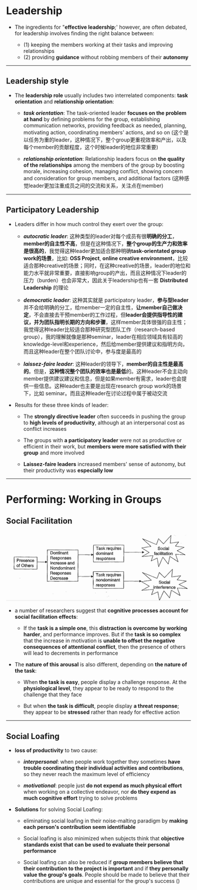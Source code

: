 # Leadership

- The ingredients for "**effective leadership**;' however, are often debated, for leadership involves finding the right balance between: 

  - (1) keeping the members working at their tasks and improving relationships
  - (2) providing **guidance** without robbing members of their **autonomy**
---

## Leadership style

- The **leadership role** usually includes two interrelated components: **task orientation** and **relationship orientation**:

  - ***task orientation***: The task-oriented leader **focuses on the problem at hand** by defining problems for the group, establishing communication networks, providing feedback as needed, planning, motivating action, coordinating members' actions, and so on  (这个是以任务为重的leader，这种情况下，整个group更重视效率和产出，以及每个member的贡献程度，这个时候leader的地位非常重要)

  - ***relationship orientation***: Relationship leaders focus on **the quality of the relationships** among the members of the group by boosting morale, increasing cohesion, managing conflict, showing concern and consideration for group members, and additional factors (这种感觉leader更加注重成员之间的交流和关系，关注点在member)
---

## Participatory Leadership

- Leaders differ in how much control they exert over the group: 

  - ***autocratic leader***: 这种类型的leader对每个成员有很**明确的分工**，**member的自主性不高**，但是在这种情况下，**整个group的生产力和效率是很高的**，我觉得这种leader更加适合那种明确**task-orientated group work的场景**，比如: **OSS Project**, **online creative environment**，比较适合那种creative的场景；同时，在这种creative的场景，leader的地位和能力水平就非常重要，直接影响group的产出，而且这种情况下leader的压力（burden）也会非常大，因此关于leadership也有一套 **Distributed Leadership** 的理论
  
  - ***democratic leader***: 这种其实就是 participatory leader，**参与型leader**并不会给明确的分工，给member一定的自主性，**让member自己做决定**，不会直接去干预member的工作过程，但**leader会提供指导性的建议，并为团队指明长期的方向和步骤**，这样member具体很强的自主性；我觉得这种leader比较适合那种研究型团队工作（research-based group），我的理解就像是那种seminar，leader在相应领域具有较高的knowledge-level和experience，然后给member提供建议和指明方向，而且这种leader在整个团队讨论中，参与度是最高的
  
  - ***laissez-faire leader***: 这种leader的领导下，**member的自主性是最高的**。但是，**这种情况整个团队的效率也是最低**的。这种leader不会主动向member提供建议建议和信息，但是如果member有需求，leader也会提供一些信息。这种leader也主要是出现在research group work的场景下，比如 seminar。而且这种leader在讨论过程中属于被动交流

- Results for these three kinds of leader:

  - The **strongly directive leader** often succeeds in pushing the group to **high levels of productivity**, although at an interpersonal cost as conflict increases

  - The groups with **a participatory leader** were not as productive or efficient in their work, but **members were more satisfied with their group** and more involved

  - **Laissez-faire leaders** increased members' sense of autonomy, but their productivity was **especially low**
---

# Performing: Working in Groups

## Social Facilitation

![Social Facilitation](../Pictures%20and%20Graphs/Social%20Facilitation.png)

- a number of researchers suggest that **cognitive processes account for social facilitation effects**:

  - If the **task is a simple one**, this **distraction is overcome by working harder**, and performance improves. But if the **task is so complex** that the increase in motivation is **unable to offset the negative consequences of attentional conflict**, then the presence of others will lead to decrements in performance


- The **nature of this arousal** is also different, depending on **the nature of the task**:

  - When **the task is easy**, people display a challenge response. At the **physiological level**, they appear to be ready to respond to the challenge that they face

  -  But when **the task is difficult**, people display **a threat response**; they appear to be **stressed** rather than ready for effective action
---

## Social Loafing

- **loss of productivity** to two cause:

  - ***interpersonal***: when people work together they sometimes **have trouble coordinating their individual activities and contributions**, so they never reach the maximum level of efficiency

  - ***motivational***: people just **do not expend as much physical effort** when working on a collective endeavor, nor **do they expend as much cognitive effort** trying to solve problems

- **Solutions** for solving Social Loafing:

  - eliminating social loafing in their noise-malting paradigm by **making each person's contribution seem identifiable**

  - Social loafing is also minimized when subjects think that **objective standards exist that can be used to evaluate their personal performance**

  - Social loafing can also be reduced if **group members believe that their contribution to the project is important** and if **they personally value the group's goals**. People should be made to believe that their contributions are unique and essential for the group's success ()